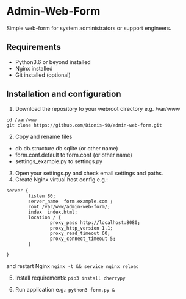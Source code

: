 # Admin-Web-Form
Simple web-form for system administrators or support engineers.

## Requirements
- Python3.6 or beyond installed
- Nginx installed
- Git installed (optional)

## Installation and configuration
1. Download the repository to your webroot directory e.g. /var/www
```
cd /var/www
git clone https://github.com/Dionis-90/admin-web-form.git
```

2. Copy and rename files
- db.db.structure db.sqlite (or other name)
- form.conf.default to form.conf (or other name)
- settings_example.py to settings.py

3. Open your settings.py and check email settings and paths.
4. Create Nginx virtual host config e.g.:
```
server {
        listen 80;
        server_name  form.example.com ;
        root /var/www/admin-web-form/;
        index  index.html;
        location / {
                proxy_pass http://localhost:8080;
                proxy_http_version 1.1;
                proxy_read_timeout 60;
                proxy_connect_timeout 5;
        }

}
```
and restart Nginx
```nginx -t && service nginx reload```

5. Install requirements:
```pip3 install cherrypy```

6. Run application e.g.:
```python3 form.py &```
